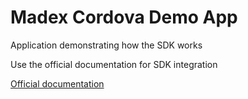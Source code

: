 # Madex Cordova Demo App

Application demonstrating how the SDK works

Use the official documentation for SDK integration

[Official documentation](https://madex.gitbook.io/madex-documentation/cordova-plugin)